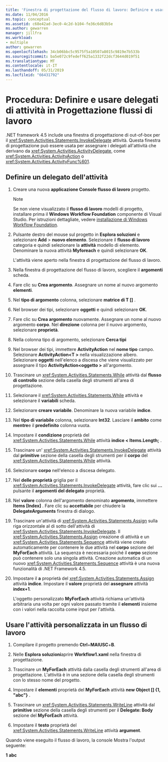 ```yaml
---
title: 'Finestra di progettazione del flusso di lavoro: Definire e usare delegati di attività'
ms.date: 11/04/2016
ms.topic: conceptual
ms.assetid: c68e42ad-3ec0-4c2d-b104-fe36c6d83b5e
ms.author: gewarren
manager: jillfra
ms.workload:
- multiple
author: gewarren
ms.openlocfilehash: 34cb06bbc5c9575f5a10507a8015c9819e7b533b
ms.sourcegitcommit: ba5e072c9fedeff625a1332f22dcf3644d019f51
ms.translationtype: MT
ms.contentlocale: it-IT
ms.lasthandoff: 05/31/2019
ms.locfileid: "66431792"
---
```

# <a name="how-to-define-and-consume-activity-delegates-in-the-workflow-designer"></a>Procedura: Definire e usare delegati di attività in Progettazione flussi di lavoro

.NET framework 4.5 include una finestra di progettazione di out-of-box per il <xref:System.Activities.Statements.InvokeDelegate> attività. Questa finestra di progettazione può essere usata per assegnare i delegati all'attività che derivano da <xref:System.Activities.ActivityDelegate>, come <xref:System.Activities.ActivityAction> o <xref:System.Activities.ActivityFunc%601>.

## <a name="define-an-activity-delegate"></a>Definire un delegato dell'attività

1. Creare una nuova **applicazione Console flusso di lavoro** progetto.

   > [!NOTE]
   > Se non viene visualizzato il **flusso di lavoro** modelli di progetto, installare prima il **Windows Workflow Foundation** componente di Visual Studio. Per istruzioni dettagliate, vedere [installazione di Windows Workflow Foundation](developing-applications-with-the-workflow-designer.md#install-windows-workflow-foundation).

3. Pulsante destro del mouse sul progetto in **Esplora soluzioni** e selezionare **Add** > **nuovo elemento**. Selezionare il **flusso di lavoro** categoria e quindi selezionare la **attività** modello di elemento. Denominare la nuova attività **Myforeach** e quindi selezionare **OK**.

   L'attività viene aperto nella finestra di progettazione del flusso di lavoro.

4. Nella finestra di progettazione del flusso di lavoro, scegliere il **argomenti** scheda.

5. Fare clic su **Crea argomento**. Assegnare un nome al nuovo argomento **elementi**.

6. Nel **tipo di argomento** colonna, selezionare **matrice di T []** .

7. Nel browser dei tipi, selezionare **oggetti** e quindi selezionare **OK**.

8. Fare clic su **Crea argomento** nuovamente. Assegnare un nome al nuovo argomento **corpo**. Nel **direzione** colonna per il nuovo argomento, selezionare **proprietà**.

9. Nella colonna tipo di argomento, selezionare **Cerca tipi**

10. Nel browser dei tipi, immettere **ActivityAction** nel **nome tipo** campo. Selezionare **ActivityAction\<T >** nella visualizzazione albero. Selezionare **oggetti** nell'elenco a discesa che viene visualizzato per assegnare il tipo **ActivityAction\<oggetto >** all'argomento.

11. Trascinare un <xref:System.Activities.Statements.While> attività dal **flusso di controllo** sezione della casella degli strumenti all'area di progettazione.

12. Selezionare il <xref:System.Activities.Statements.While> attività e selezionare il **variabili** scheda.

13. Selezionare **creare variabile**. Denominare la nuova variabile **indice**.

14. Nel **tipo di variabile** colonna, selezionare **Int32**. Lasciare il **ambito** come **mentre**e il **predefinito** colonna vuota.

15. Impostare il **condizione** proprietà del <xref:System.Activities.Statements.While> attività **indice < Items.Length;** .

16. Trascinare un' <xref:System.Activities.Statements.InvokeDelegate> attività dal **primitive** sezione della casella degli strumenti per il **corpo** del <xref:System.Activities.Statements.While> attività.

17. Selezionare **corpo** nell'elenco a discesa delegato.

18. Nel **delle proprietà** griglia per il <xref:System.Activities.Statements.InvokeDelegate> attività, fare clic sui **...**  pulsante il **argomenti del delegato** proprietà.

19. Nel **valore** colonna dell'argomento denominato **argomento**, immettere **Items [Index]** . Fare clic su **accettabile** per chiudere la **DelegateArguments** finestra di dialogo.

20. Trascinare un'attività di <xref:System.Activities.Statements.Assign> sulla riga orizzontale al di sotto dell'attività di <xref:System.Activities.Statements.InvokeDelegate>. Il <xref:System.Activities.Statements.Assign> creazione di attività e un <xref:System.Activities.Statements.Sequence> attività viene creato automaticamente per contenere le due attività nel **corpo** sezione del **MyForEach** attività. La sequenza è necessaria poiché il **corpo** sezione può contenere solo una singola attività. Creazione automatica di un nuovo <xref:System.Activities.Statements.Sequence> attività è una nuova funzionalità di .NET Framework 4.5.

21. Impostare il **a** proprietà del <xref:System.Activities.Statements.Assign> attività **indice**. Impostare il **valore** proprietà del **assegnare** attività **index+1**.

    L'oggetto personalizzato **MyForEach** attività richiama un'attività arbitraria una volta per ogni valore passato tramite il **elementi** insieme con i valori nella raccolta come input per l'attività.

## <a name="use-the-custom-activity-in-a-workflow"></a>Usare l'attività personalizzata in un flusso di lavoro

1. Compilare il progetto premendo **Ctrl**+**MAIUSC**+**B**.

2. Nelle **Esplora soluzioni**aprire **Workflow1.xaml** nella finestra di progettazione.

3. Trascinare un **MyForEach** attività dalla casella degli strumenti all'area di progettazione. L'attività è in una sezione della casella degli strumenti con lo stesso nome del progetto.

4. Impostare il **elementi** proprietà del **MyForEach** attività **new Object [] {1, "abc"}** .

5. Trascinare un <xref:System.Activities.Statements.WriteLine> attività dal **primitive** sezione della casella degli strumenti per il **Delegate: Body** sezione del **MyForEach** attività.

6. Impostare il **testo** proprietà del <xref:System.Activities.Statements.WriteLine> attività **argument**.

Quando viene eseguito il flusso di lavoro, la console Mostra l'output seguente:

**1**
**abc**